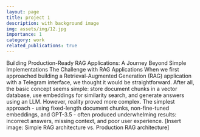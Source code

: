 ```yaml
---
layout: page
title: project 1
description: with background image
img: assets/img/12.jpg
importance: 1
category: work
related_publications: true
---
```


Building Production-Ready RAG Applications: A Journey Beyond Simple Implementations
The Challenge with RAG Applications
When we first approached building a Retrieval-Augmented Generation (RAG) application with a Telegram interface, we thought it would be straightforward. After all, the basic concept seems simple: store document chunks in a vector database, use embeddings for similarity search, and generate answers using an LLM.
However, reality proved more complex. The simplest approach - using fixed-length document chunks, non-fine-tuned embeddings, and GPT-3.5 - often produced underwhelming results: incorrect answers, missing context, and poor user experience.
[Insert image: Simple RAG architecture vs. Production RAG architecture]
